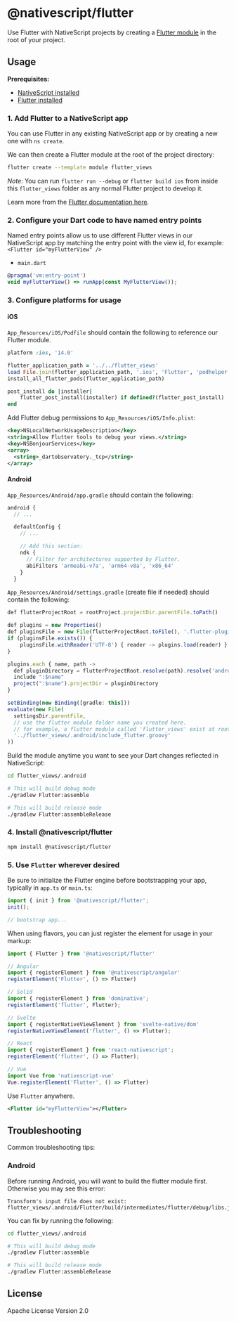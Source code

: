 # @nativescript/flutter

Use Flutter with NativeScript projects by creating a [Flutter module](https://docs.flutter.dev/add-to-app) in the root of your project.

## Usage

**Prerequisites:**

- [NativeScript installed](https://beta.docs.nativescript.org/setup/)
- [Flutter installed](https://docs.flutter.dev/get-started/install)

### 1. Add Flutter to a NativeScript app
  
You can use Flutter in any existing NativeScript app or by creating a new one with `ns create`.

We can then create a Flutter module at the root of the project directory:
  
```bash
flutter create --template module flutter_views
```

*Note*: You can run `flutter run --debug` or `flutter build ios` from inside this `flutter_views` folder as any normal Flutter project to develop it.

Learn more from the [Flutter documentation here](https://docs.flutter.dev/add-to-app).

### 2. Configure your Dart code to have named entry points

Named entry points allow us to use different Flutter views in our NativeScript app by matching the entry point with the view id, for example: `<Flutter id="myFlutterView" />`

- `main.dart`

```ts
@pragma('vm:entry-point')
void myFlutterView() => runApp(const MyFlutterView());
```

### 3. Configure platforms for usage

#### iOS

`App_Resources/iOS/Podfile` should contain the following to reference our Flutter module.

```ruby
platform :ios, '14.0'

flutter_application_path = '../../flutter_views'
load File.join(flutter_application_path, '.ios', 'Flutter', 'podhelper.rb')
install_all_flutter_pods(flutter_application_path)

post_install do |installer|
    flutter_post_install(installer) if defined?(flutter_post_install)
end
```

Add Flutter debug permissions to `App_Resources/iOS/Info.plist`:

```xml
<key>NSLocalNetworkUsageDescription</key>
<string>Allow Flutter tools to debug your views.</string>
<key>NSBonjourServices</key>
<array>
  <string>_dartobservatory._tcp</string>
</array>
```

#### Android

`App_Resources/Android/app.gradle` should contain the following:

```ts
android {
  // ...

  defaultConfig {
    // ...

    // Add this section:
    ndk {
      // Filter for architectures supported by Flutter.
      abiFilters 'armeabi-v7a', 'arm64-v8a', 'x86_64'
    }
  }
```

`App_Resources/Android/settings.gradle` (create file if needed) should contain the following:

```ts
def flutterProjectRoot = rootProject.projectDir.parentFile.toPath()

def plugins = new Properties()
def pluginsFile = new File(flutterProjectRoot.toFile(), '.flutter-plugins')
if (pluginsFile.exists()) {
    pluginsFile.withReader('UTF-8') { reader -> plugins.load(reader) }
}

plugins.each { name, path ->
  def pluginDirectory = flutterProjectRoot.resolve(path).resolve('android').toFile()
  include ":$name"
  project(":$name").projectDir = pluginDirectory
}

setBinding(new Binding([gradle: this]))
evaluate(new File(
  settingsDir.parentFile,
  // use the flutter module folder name you created here.
  // for example, a flutter module called 'flutter_views' exist at root of project
  '../flutter_views/.android/include_flutter.groovy'
))
```

Build the module anytime you want to see your Dart changes reflected in NativeScript:

```bash
cd flutter_views/.android

# This will build debug mode
./gradlew Flutter:assemble

# This will build release mode
./gradlew Flutter:assembleRelease
```

### 4. Install @nativescript/flutter

```bash
npm install @nativescript/flutter
```

### 5. Use `Flutter` wherever desired

Be sure to initialize the Flutter engine before bootstrapping your app, typically in `app.ts` or `main.ts`:

```ts
import { init } from '@nativescript/flutter';
init();

// bootstrap app...
```

When using flavors, you can just register the element for usage in your markup:

```ts
import { Flutter } from '@nativescript/flutter'

// Angular
import { registerElement } from '@nativescript/angular'
registerElement('Flutter', () => Flutter)

// Solid
import { registerElement } from 'dominative';
registerElement('flutter', Flutter);

// Svelte
import { registerNativeViewElement } from 'svelte-native/dom'
registerNativeViewElement('flutter', () => Flutter);

// React
import { registerElement } from 'react-nativescript';
registerElement('flutter', () => Flutter);

// Vue
import Vue from 'nativescript-vue'
Vue.registerElement('Flutter', () => Flutter)
```

Use `Flutter` anywhere.

```xml
<Flutter id="myFlutterView"></Flutter>
```

## Troubleshooting

Common troubleshooting tips:

### Android

Before running Android, you will want to build the flutter module first. Otherwise you may see this error:

```cli
Transform's input file does not exist: flutter_views/.android/Flutter/build/intermediates/flutter/debug/libs.jar
```

You can fix by running the following:

```bash
cd flutter_views/.android

# This will build debug mode
./gradlew Flutter:assemble

# This will build release mode
./gradlew Flutter:assembleRelease
```



## License

Apache License Version 2.0
